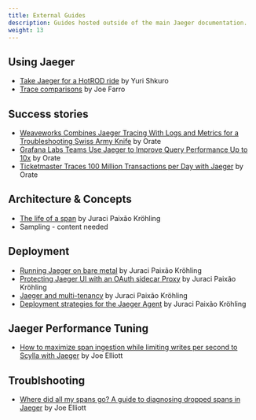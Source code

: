 ```yaml
---
title: External Guides
description: Guides hosted outside of the main Jaeger documentation.
weight: 13
---
```


## Using Jaeger

* [Take Jaeger for a HotROD ride](https://medium.com/jaegertracing/take-jaeger-for-a-hotrod-ride-233cf43e46c2) by Yuri Shkuro
* [Trace comparisons](https://medium.com/jaegertracing/trace-comparisons-arrive-in-jaeger-1-7-a97ad5e2d05d) by Joe Farro

## Success stories

* [Weaveworks Combines Jaeger Tracing With Logs and Metrics for a Troubleshooting Swiss Army Knife](https://medium.com/jaegertracing/weaveworks-combines-jaeger-tracing-with-logs-and-metrics-for-a-troubleshooting-swiss-army-knife-5afc0f42b22e) by Orate
* [Grafana Labs Teams Use Jaeger to Improve Query Performance Up to 10x](https://medium.com/jaegertracing/grafana-labs-teams-observed-query-performance-improvements-up-to-10x-with-jaeger-cec84b0e3609) by Orate
* [Ticketmaster Traces 100 Million Transactions per Day with Jaeger](https://medium.com/jaegertracing/ticketmaster-traces-100-million-transactions-per-day-with-jaeger-38ec6cf599f0) by Orate

## Architecture & Concepts

* [The life of a span](https://medium.com/jaegertracing/the-life-of-a-span-ee508410200b) by Juraci Paixão Kröhling
* Sampling - content needed

## Deployment

* [Running Jaeger on bare metal](https://medium.com/jaegertracing/running-jaeger-agent-on-bare-metal-d1fc47d31fab) by Juraci Paixão Kröhling
* [Protecting Jaeger UI with an OAuth sidecar Proxy](https://medium.com/jaegertracing/protecting-jaeger-ui-with-an-oauth-sidecar-proxy-34205cca4bb1) by Juraci Paixão Kröhling
* [Jaeger and multi-tenancy](https://medium.com/jaegertracing/jaeger-and-multitenancy-99dfa1d49dc0) by Juraci Paixão Kröhling
* [Deployment strategies for the Jaeger Agent](https://medium.com/jaegertracing/deployment-strategies-for-the-jaeger-agent-1d6f91796d09) by Juraci Paixão Kröhling

## Jaeger Performance Tuning

* [How to maximize span ingestion while limiting writes per second to Scylla with Jaeger](https://medium.com/jaegertracing/how-to-maximize-span-ingestion-while-limiting-writes-per-second-to-scylla-with-jaeger-3bcda5608841) by Joe Elliott

## Troublshooting

* [Where did all my spans go? A guide to diagnosing dropped spans in Jaeger](https://medium.com/jaegertracing/where-did-all-my-spans-go-a-guide-to-diagnosing-dropped-spans-in-jaeger-10d9697f8182) by Joe Elliott
